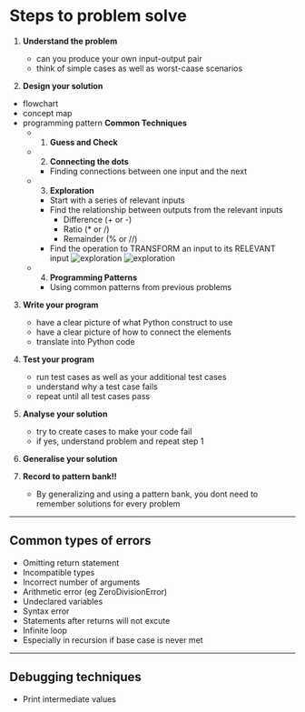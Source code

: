 # Steps to problem solve
1. **Understand the problem**
   - can you produce your own input-output pair
   - think of simple cases as well as worst-caase scenarios

2. **Design your solution**
- flowchart
- concept map
- programming pattern
   **Common Techniques**  
   - 1) **Guess and Check**

   - 2) **Connecting the dots**
     - Finding connections between one input and the next
     
   - 3) **Exploration**
     - Start with a series of relevant inputs
     - Find the relationship between outputs from the relevant inputs 
       - Difference (+ or -)
       - Ratio (* or /)
       - Remainder (% or //)
     - Find the operation to TRANSFORM an input to its RELEVANT input
![exploration](Notes_on_topics/exploration.jpg)
![exploration](Notes_on_topics/exploration_2.jpg)

   - 4) **Programming Patterns**
     - Using common patterns from previous problems

3. **Write your program**
   - have a clear picture of what Python construct to use
   - have a clear picture of how to connect the elements
   - translate into Python code

4. **Test your program**
   - run test cases as well as your additional test cases
   - understand why a test case fails
   - repeat until all test cases pass 

5. **Analyse your solution**
   - try to create cases to make your code fail
   - if yes, understand problem and repeat step 1

6. **Generalise your solution**

7. **Record to pattern bank!!**
   - By generalizing and using a pattern bank, you dont need to remember solutions for every problem

---

## Common types of errors
- Omitting return statement
- Incompatible types 
- Incorrect number of arguments
- Arithmetic error (eg ZeroDivisionError)
- Undeclared variables
- Syntax error
- Statements after returns will not excute
- Infinite loop 
 - Especially in recursion if base case is never met

--- 

## Debugging techniques

- Print intermediate values


